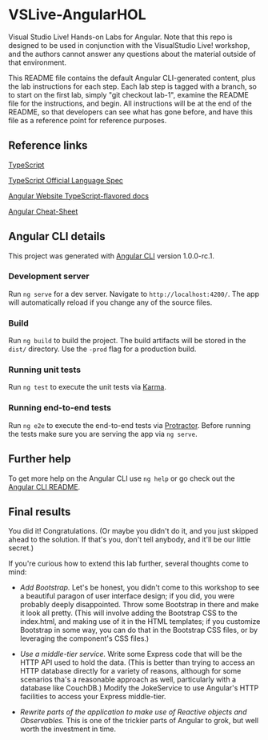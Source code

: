# VSLive-AngularHOL

Visual Studio Live! Hands-on Labs for Angular. Note that this repo is designed to be used in conjunction with the VisualStudio Live! workshop, and the authors cannot answer any questions about the material outside of that environment.

This README file contains the default Angular CLI-generated content, plus the lab instructions for each step. Each lab step is tagged with a branch, so to start on the first lab, simply "git checkout lab-1", examine the README file for the instructions, and begin. All instructions will be at the end of the README, so that developers can see what has gone before, and have this file as a reference point for reference purposes.

## Reference links

[TypeScript](https://github.com/Microsoft/TypeScript)

[TypeScript Official Language Spec](https://github.com/Microsoft/TypeScript/tree/2.1/doc)

[Angular Website TypeScript-flavored docs](https://angular.io/docs/ts/latest/)

[Angular Cheat-Sheet](https://angular.io/docs/ts/latest/guide/cheatsheet.html)

## Angular CLI details

This project was generated with [Angular CLI](https://github.com/angular/angular-cli) version 1.0.0-rc.1.

### Development server
Run `ng serve` for a dev server. Navigate to `http://localhost:4200/`. The app will automatically reload if you change any of the source files.

### Build

Run `ng build` to build the project. The build artifacts will be stored in the `dist/` directory. Use the `-prod` flag for a production build.

### Running unit tests

Run `ng test` to execute the unit tests via [Karma](https://karma-runner.github.io).

### Running end-to-end tests

Run `ng e2e` to execute the end-to-end tests via [Protractor](http://www.protractortest.org/).
Before running the tests make sure you are serving the app via `ng serve`.

## Further help

To get more help on the Angular CLI use `ng help` or go check out the [Angular CLI README](https://github.com/angular/angular-cli/blob/master/README.md).


## Final results

You did it! Congratulations. (Or maybe you didn't do it, and you just skipped ahead to the solution. If that's you, don't tell anybody, and it'll be our little secret.)

If you're curious how to extend this lab further, several thoughts come to mind:

* *Add Bootstrap.* Let's be honest, you didn't come to this workshop to see a beautiful paragon of user interface design; if you did, you were probably deeply disappointed. Throw some Bootstrap in there and make it look all pretty. (This will involve adding the Bootstrap CSS to the index.html, and making use of it in the HTML templates; if you customize Bootstrap in some way, you can do that in the Bootstrap CSS files, or by leveraging the component's CSS files.)

* *Use a middle-tier service.* Write some Express code that will be the HTTP API used to hold the data. (This is better than trying to access an HTTP database directly for a variety of reasons, although for some scenarios tha's a reasonable approach as well, particularly with a database like CouchDB.) Modify the JokeService to use Angular's HTTP facilities to access your Express middle-tier.

* *Rewrite parts of the application to make use of Reactive objects and Observables.* This is one of the trickier parts of Angular to grok, but well worth the investment in time.

